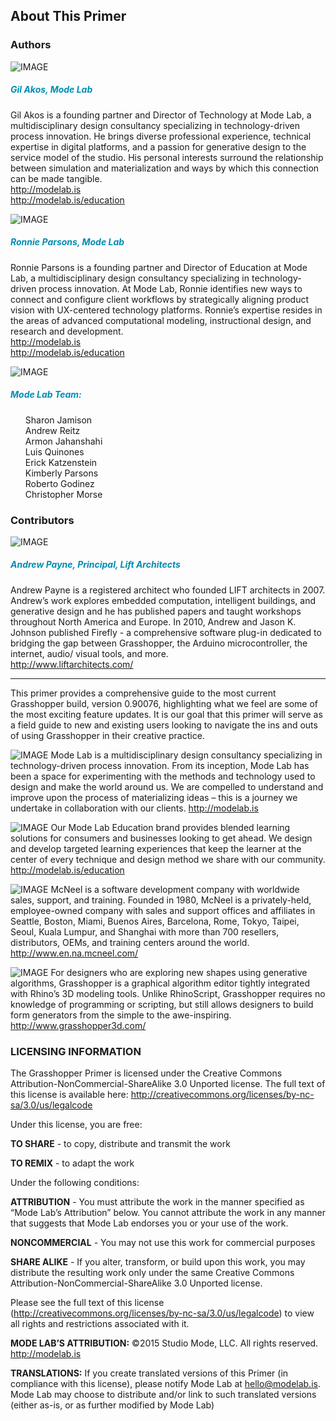 <style>
h5 {color:#008DB2}
.page-inner img {
clear: both;
float:left;
width:275px;
padding: 15px;
}
.test img{float:none}

</style>
## About This Primer

### Authors


![IMAGE](images/akos.png)
##### Gil Akos, Mode Lab
Gil Akos is a founding partner and Director of Technology at Mode Lab, a
multidisciplinary design consultancy specializing in technology-driven process
innovation. He brings diverse professional experience, technical expertise in
digital platforms, and a passion for generative design to the service model of the
studio. His personal interests surround the relationship between simulation and
materialization and ways by which this connection can be made tangible.<br>
http://modelab.is<br>
http://modelab.is/education


![IMAGE](images/parsons.png)
##### Ronnie Parsons, Mode Lab
Ronnie Parsons is a founding partner and Director of Education at Mode Lab, a
multidisciplinary design consultancy specializing in technology-driven process
innovation. At Mode Lab, Ronnie identifies new ways to connect and configure
client workflows by strategically aligning product vision with UX-centered
technology platforms. Ronnie’s expertise resides in the areas of advanced
computational modeling, instructional design, and research and development.<br>
http://modelab.is<br>
http://modelab.is/education


![IMAGE](images/modelab.png)
##### Mode Lab Team:
<ul>Sharon Jamison<br>
Andrew Reitz<br>
Armon Jahanshahi<br>
Luis Quinones<br>
Erick Katzenstein<br>
Kimberly Parsons<br>
Roberto Godinez<br>
Christopher Morse</ul>

### Contributors


![IMAGE](images/payne.png)
##### Andrew Payne, Principal, Lift Architects
Andrew Payne is a registered architect who founded LIFT architects in 2007. Andrew’s work explores embedded computation, intelligent buildings,
and generative design and he has published papers and taught workshops
throughout North America and Europe. In 2010, Andrew and Jason K. Johnson
published Firefly - a comprehensive software plug-in dedicated to bridging the
gap between Grasshopper, the Arduino microcontroller, the internet, audio/
visual tools, and more.<br>
http://www.liftarchitects.com/

---

This primer provides a comprehensive guide to the most current Grasshopper build, version 0.90076, highlighting what we feel are some of the most exciting feature updates. It is our goal that this primer will serve as a field guide to new and existing users looking to navigate the ins and outs of using Grasshopper in their creative practice.

![IMAGE](images/modelab_logo.png)
Mode Lab is a multidisciplinary design consultancy specializing in technology-driven process innovation.
From its inception, Mode Lab has been a space for experimenting with the methods and technology used to design and make the world around us. We are compelled to understand and improve upon the process of materializing ideas – this is a journey we undertake in collaboration with our clients.
http://modelab.is

![IMAGE](images/modelab_education.png)
Our Mode Lab Education brand provides blended learning solutions for consumers and businesses looking to get ahead. We design and develop targeted learning experiences that keep the learner at the center of every technique and design method we share with our community.
http://modelab.is/education

![IMAGE](images/rhino.png)
McNeel is a software development company with worldwide sales, support, and training. Founded in 1980, McNeel is a privately-held, employee-owned company with sales and support offices and affiliates in Seattle, Boston, Miami, Buenos Aires, Barcelona, Rome, Tokyo, Taipei, Seoul, Kuala Lumpur, and Shanghai with more than 700 resellers, distributors, OEMs, and training centers around the world.
http://www.en.na.mcneel.com/

![IMAGE](images/grasshopper.png)
For designers who are exploring new shapes using generative algorithms, Grasshopper is a graphical algorithm editor tightly integrated with Rhino’s 3D modeling tools. Unlike RhinoScript, Grasshopper requires no knowledge of programming or scripting, but still allows designers to build form generators from the simple to the awe-inspiring.
http://www.grasshopper3d.com/



### LICENSING INFORMATION
The Grasshopper Primer is licensed under the Creative Commons Attribution-NonCommercial-ShareAlike 3.0 Unported license. The full text of this license is available here: http://creativecommons.org/licenses/by-nc-sa/3.0/us/legalcode

Under this license, you are free:

**TO SHARE** - to copy, distribute and transmit the work

**TO REMIX** - to adapt the work

Under the following conditions:

**ATTRIBUTION** - You must attribute the work in the manner specified as “Mode Lab’s Attribution” below. You cannot attribute the work in any manner that suggests that Mode Lab endorses you or your use of the work.

**NONCOMMERCIAL** - You may not use this work for commercial purposes

**SHARE ALIKE** - If you alter, transform, or build upon this work, you may distribute the resulting work only under the same Creative Commons Attribution-NonCommercial-ShareAlike 3.0 Unported license.

Please see the full text of this license (http://creativecommons.org/licenses/by-nc-sa/3.0/us/legalcode) to view all rights and restrictions associated with it.

**MODE LAB’S ATTRIBUTION:**
©2015 Studio Mode, LLC. All rights reserved. http://modelab.is

**TRANSLATIONS:**
If you create translated versions of this Primer (in compliance with this license), please notify Mode Lab at hello@modelab.is. Mode Lab may choose to distribute and/or link to such translated versions (either as-is, or as further modified by Mode Lab)
